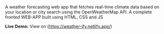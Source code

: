 A weather forecasting web app that fetches real-time climate data based on your location or city search using the OpenWeatherMap API.
A complete fronted WEB-APP built using HTML, CSS and JS

**Live Demo:** View on (https://weather-ify.netlify.app/)
